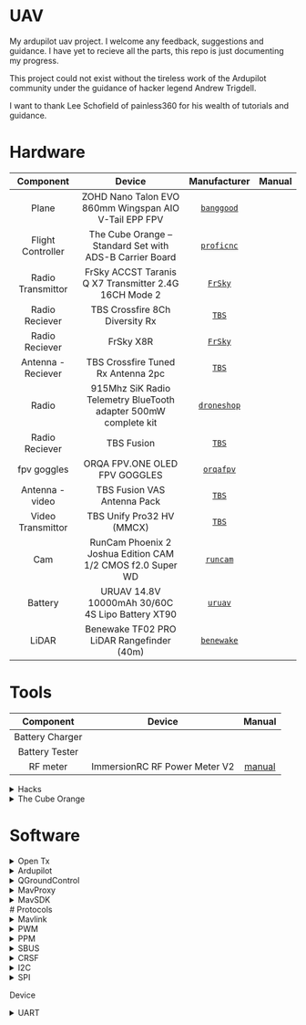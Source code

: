 # UAV
My ardupilot uav project. I welcome any feedback, suggestions and guidance.
I have yet to recieve all the parts, this repo is just documenting my progress.

This project could not exist without the tireless work of the Ardupilot community under
the guidance of hacker legend Andrew Trigdell.

I want to thank Lee Schofield of painless360 for his wealth of tutorials and guidance. 

# Hardware

| Component | Device | Manufacturer | Manual | 
| :---: | :---: | :---: | :---: |
| Plane | ZOHD Nano Talon EVO 860mm Wingspan AIO V-Tail EPP FPV | <a href="https://au.banggood.com/ZOHD-Nano-Talon-EVO-860mm-Wingspan-AIO-V-Tail-EPP-FPV-Wing-RC-Airplane-PNPWith-FPV-Ready-p-1564933.html?ID=533302&cur_warehouse=AU" target="_blank">`banggood`</a> | |
| Flight Controller  | The Cube Orange – Standard Set with ADS-B Carrier Board | <a href="https://ardupilot.org/plane/docs/common-thecubeorange-overview.html" target="_blank">`proficnc`</a> | |
| Radio Transmittor | FrSky ACCST Taranis Q X7 Transmitter 2.4G 16CH Mode 2 | <a href="https://www.frsky-rc.com/product/taranis-q-x7-2/" target="_blank">`FrSky`</a> | |
| Radio Reciever | TBS Crossfire 8Ch Diversity Rx | <a href="https://www.team-blacksheep.com/products/prod:crossfire_8chrx" target="_blank">`TBS`</a> | |
| Radio Reciever | FrSky X8R | <a href="https://www.frsky-rc.com/product/x8r/" target="_blank">`FrSky`</a> | |
| Antenna - Reciever | TBS Crossfire Tuned Rx Antenna 2pc | <a href="https://www.team-blacksheep.com/products/prod:tuned_rx_antenna" target="_blank">`TBS`</a> | |
| Radio | 915Mhz SiK Radio Telemetry BlueTooth adapter 500mW complete kit | <a href="https://droneshop.biz/product/915mhz-sik-radio-telemetry-bluetooth-adapter-500mw-complete-kit/?v=eedc0d4ce163" target="_blank">`droneshop`</a> |  |
| Radio Reciever | TBS Fusion | <a href="https://www.team-blacksheep.com/products/prod:tbs_fusion" target="_blank">`TBS`</a>  | |
| fpv goggles | ORQA FPV.ONE OLED FPV GOGGLES | <a href="https://orqafpv.com/" target="_blank">`orqafpv`</a> | |
| Antenna - video | TBS Fusion VAS Antenna Pack | <a href="https://www.team-blacksheep.com/products/prod:fusion_vasant_pack" target="_blank">`TBS`</a> | |
| Video Transmittor | TBS Unify Pro32 HV (MMCX) | <a href="https://www.team-blacksheep.com/products/prod:unifypro32_hv" target="_blank">`TBS`</a> | |
| Cam | RunCam Phoenix 2 Joshua Edition CAM 1/2 CMOS f2.0 Super WD | <a href="https://shop.runcam.com/runcam-phoenix-2/" target="_blank">`runcam`</a> | |
| Battery | URUAV 14.8V 10000mAh 30/60C 4S Lipo Battery XT90 | <a href="https://www.uruav.com/URUAV-14_8V-10000mAh-30-or-60C-4S-Lipo-Batteri-XT60-Plug-f-r-FPV-RC-Quadcopter-Jordbruk-Drone-p-224.html" target="_blank">`uruav`</a> | |
| LiDAR | Benewake TF02 PRO LiDAR Rangefinder (40m) | <a href="http://en.benewake.com/product/detail/5c345c9de5b3a844c4723299" target="_blank">`benewake`</a> | |

# Tools
| Component | Device | Manual |
| :---: | :---: | :---: |
| Battery Charger | | |
| Battery Tester | | |
| RF meter | ImmersionRC RF Power Meter V2 | <a href="https://docs.google.com/document/d/1MHtkZg81mqF2xibuO7tHb-OH-l9ib3NImpGnRQWFtBo/edit">manual</a> |

<details><summary>Hacks</summary>

<details><summary>Taranis QX7 - CRSF MOD</summary>
* [ TBS ]:  https://www.team-blacksheep.com/products/prod:qx7mod
</details>
</details>

<details><summary>The Cube Orange</summary>
The Cube Orange autopilot is the latest and most powerful model in the Cubepilot ecosystem.
Designed for hobby users, commercial system integrators and UAS manufacturers the Cube Orange 
autopilot is part of a wide ecosystem of autopilot modules and carrier boards. 

### ADS-B Carrier Board
* Integration of uAvonix ADS-B IN Receiver on Serial 5
* Built-In ADS-B Antenna
</details>

# Software

<details><summary>Open Tx</summary>

## FIRMWARE
OpenTX is open source firmware for RC radio transmitters. 
The firmware is highly configurable and brings much more features than found in traditional radios. 
The daily feedback from the thousands of users ensures the continued stability and quality of the firmware.

## COMPANION
The team also develops the OpenTX Companion transmitter support software.
OpenTX Companion is used for many different tasks like loading OpenTX firmware to the radio, backing up model settings, editing settings and running radio simulators.
OpenTX Companion is available for Windows, Apple OSX and Linux.

## SOUND
There are two applications available for creating and managing the soundfiles used by OpenTX.
OpenTX Speaker is used to generate voice files for OpenTX by using synthetic speech. OpenTX Recorder is used to record voice files via a microphone.
Both programs can generate sound files for all OpenTX voice languages. Every radio message, including system messages, can be changed.
OpenTX Speaker and OpenTXRecorder are available for Windows7.

- [ Home ]: https://www.open-tx.org/
- [ Manual ]: https://opentx.gitbooks.io/manual-for-opentx-2-2/content/
- [ Docs ]: https://legacy.gitbook.com/@opentx
- [ git ]: https://github.com/opentx/opentx
</details>

<details>
<summary>Ardupilot</summary>
ArduPilot enables the creation and use of trusted, autonomous, unmanned vehicle systems for the peaceful benefit of all. ArduPilot provides a comprehensive suite of tools suitable for almost any vehicle and application. As an open source project, it is constantly evolving based on rapid feedback from a large community of users. The Development Team works with the community and commercial partners to add functionality to ArduPilot that benefits everyone. Although ArduPilot does not manufacture any hardware, ArduPilot firmware works on a wide variety of different hardware to control unmanned vehicles of all types. Coupled with ground control software, unmanned vehicles running ArduPilot can have advanced functionality including real-time communication with operators. ArduPilot has a huge online community dedicated to helping users with questions, problems, and solutions

* [home]: https://ardupilot.org/ardupilot/index.html
* [plane]: https://ardupilot.org/plane/index.html
</details>

<details>
<summary>QGroundControl</summary>

QGroundControl provides full flight control and mission planning for any MAVLink enabled drone.
Its primary goal is ease of use for professional users and developers. All the code is open-source source, so you can contribute and evolve it as you want.

- [ Home ]: http://qgroundcontrol.com/
- [ User Guide ]: https://docs.qgroundcontrol.com/en/
- [ Dev Guide ]: https://dev.qgroundcontrol.com/en/
- [ Download ]: https://docs.qgroundcontrol.com/en/getting_started/download_and_install.html
</details>

<details>
<summary>MavProxy</summary> 
A UAV ground station software package for MAVLink based systems

MAVProxy is a fully-functioning GCS for UAV’s, designed as a minimalist, portable and extendable GCS for any autonomous system supporting the MAVLink protocol (such as one using ArduPilot). MAVProxy is a powerful command-line based “developer” ground station software. It can be extended via add-on modules, or complemented with another ground station, such as Mission Planner, APM Planner 2, QGroundControl etc, to provide a graphical user interface.

- [Home]: https://ardupilot.org/mavproxy/index.html
- [Linux Dev Environment]: https://ardupilot.org/mavproxy/docs/development/mavdevenvlinux.html
- [Cheatsheet]: https://ardupilot.org/mavproxy/docs/getting_started/cheatsheet.html#mavproxy-cheetsheet
- [Modules]: https://ardupilot.org/mavproxy/docs/modules/index.html
</details>

<details>
<summary>MavSDK</summary>
The easiest way to control Drones using MAVLink.
The MAVSDK is a MAVLink Library with APIs for C++, iOS, Python and Android.

The library provides a simple API for managing one or more vehicles, providing programmatic access to vehicle information and telemetry,
and control over missions, movement and other operations.

The library can run on a vehicle-based companion computer or on a ground-based GCS or mobile device (these devices have significantly more 
processing power that an ordinary flight controller, enabling tasks like computer vision, obstacle avoidance, and route planning).

Developers can extend the core C++ SDK using plugins in order to add any other required MAVLink API 
(for example, to integrate a flight controller with custom cameras, gimbals, or other hardware over MAVLink).

Cross-platform wrappers for the core library are actively being developed. These (primarily) use gRPC and Reactive Extensions.

- [ Home ]: https://mavsdk.mavlink.io/develop/en/index.html
- [ Python ]: https://github.com/mavlink/MAVSDK-Python#mavsdk-python
- [ Python_-Example]: https://github.com/mavlink/MAVSDK-Python/tree/master/examples
- [ Python API Reference ]: http://mavsdk-python-docs.s3-website.eu-central-1.amazonaws.com/
</details>
# Protocols

<details>
<summary>Mavlink</summary>

MAVLink is a binary telemetry protocol designed for resource-constrained systems and bandwidth-constrained links.
MAVLink is deployed in two major versions: v1.0 and v2.0, which is backwards-compatible (v2.0 implementations can parse and send v1.0 packets). 
Telemetry data streams are sent in a multicast design while protocol aspects that change the system configuration,
and require guaranteed delivery like the mission protocol or parameter protocol are point-to-point with retransmission.

- <a href="https://mavlink.io/en/">Guide</a>
- <a href="https://mavsdk.mavlink.io/develop/en/index.html">SDK</a>
- <a href="https://mavlink.io/en/messages/common.html">Common Messages</a>
- <a href="http://mavsdk-python-docs.s3-website.eu-central-1.amazonaws.com">Python API Reference</a>
</details>

<details>
<summary>PWM</summary>
Pulse Width Modulation.

- analog.
- 1 channel.
- length of the pulse specifies the servo output or throttle position.
</details>

<details>
<summary>PPM</summary>
Pulse Postion Modulation

- analog.
- 8 channels.
- channels are sent one after the other.
- It’s not as accurate or jitter free as serial communications.
</details>

<details><summary>SBUS</summary>
Serial Bus.

- digital loss-less.
- 18 channels.
- inverted UART communication signal.
</details>

<details><summary>CRSF</summary>
Crossfire Serial F?

- digital loss-less.
- faster update rates
- two-way capabilities, no additional ports required.
</details>

<details><summary>I2C</summary>
Inter-Integrated Circuit

- serial
- multi-master, multi-slave, packet switched, single-ended.
</details>

<details>
<summary>SPI</summary>
Serial Peripheral Interface

- synchronous serial. 
</details>

Device

<details><summary>UART</summary>
A universal asynchronous receiver-transmitter a hardware device for asynchronous serial communication in which the data format and transmission speeds are configurable.
The electric signaling levels and methods are handled by a driver circuit external to the UART.
A UART is usually an individual (or part of an) integrated circuit (IC) used for serial communications over a computer or peripheral device serial port.
One or more UART peripherals are commonly integrated in microcontroller chips.

A related device, the universal synchronous and asynchronous receiver-transmitter (USART) also supports synchronous operation. 
</details>

